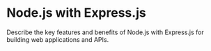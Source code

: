 # Node.js with Express.js

Describe the key features and benefits of Node.js with Express.js for building web applications and APIs.